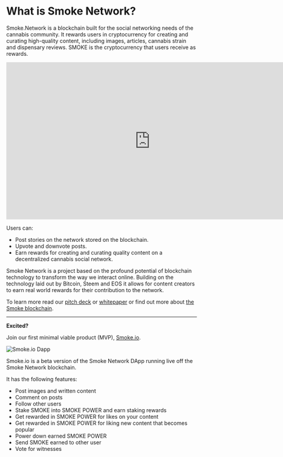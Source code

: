 # What is Smoke Network?

Smoke.Network is a blockchain built for the social networking needs of the cannabis community. It rewards users in cryptocurrency for creating and curating high-quality content, including images, articles, cannabis strain and dispensary reviews. SMOKE is the cryptocurrency that users receive as rewards.

<iframe width="760" height="415" src="https://www.youtube.com/embed/BC1jtxQGux8" frameborder="0" allow="accelerometer; autoplay; encrypted-media; gyroscope; picture-in-picture" allowfullscreen></iframe>

Users can:  

- Post stories on the network stored on the blockchain.
- Upvote and downvote posts.
- Earn rewards for creating and curating quality content on a decentralized cannabis social network.

Smoke Network is a project based on the profound potential of blockchain technology to transform the way we interact online. Building on the technology laid out by Bitcoin, Steem and EOS it allows for content creators to earn real world rewards for their contribution to the network.

To learn more read our [pitch deck](https://smoke.network/Smoke-Pitch-Deck.pdf) or [whitepaper](https://smoke.network/Smoke-Whitepaper-2.0.pdf) or find out more about [the Smoke blockchain](whatissmokeblockchain.md).

---

**Excited?**

Join our first minimal viable product (MVP), [Smoke.io](https://smoke.io/).

![Smoke.io Dapp](./_media/smoke1.gif "")



Smoke.io is a beta version of the Smoke Network DApp running live off the Smoke Network blockchain.

It has the following features:

- Post images and written content
- Comment on posts
- Follow other users
- Stake SMOKE into SMOKE POWER and earn staking rewards
- Get rewarded in SMOKE POWER for likes on your content
- Get rewarded in SMOKE POWER for liking new content that becomes popular
- Power down earned SMOKE POWER
- Send SMOKE earned to other user
- Vote for witnesses

